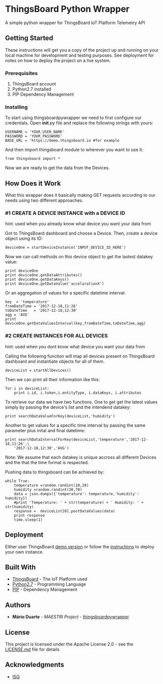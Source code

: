 
# ThingsBoard Python Wrapper

A simple python wrapper for ThingsBoard IoT Platform Telemetry API

## Getting Started

These instructions will get you a copy of the project up and running on your local machine for development and testing purposes. See deployment for notes on how to deploy the project on a live system.

### Prerequisites

1. ThingsBoard account
2. Python2.7 installed
3. PIP Dependency Management 


### Installing

To start using thingsboardpywrapper we need to first configure our credentials. Open __init__.py file and replace the following strings with yours:

```
USERNAME = 'YOUR_USER_NAME' 
PASSWORD = 'YOUR_PASSWORD'
BASE_URL = 'https://demo.thingsboard.io #for example
```

And then import thingsboard module to wherever you want to use it:

```
from thingsboard import *
```

Now we are ready to get the data from the Devices.

## How Does it Work

What this wrapper does it basically making GET requests according to our needs using two different approaches.

### #1 CREATE A DEVICE INSTANCE with a DEVICE ID
 hint: used when you already know what device you want your data from 

Got to ThingsBoard dashboard and choose a Device. Then, create a device object using its ID:

```
deviceOne = startDeviceInstance('INPUT_DEVICE_ID_HERE')
```

Now we can call methods on this device object to get the lastest datakey value:

```
print deviceOne
print deviceOne.getDataAttributes()
print deviceOne.getDataKeys()
print deviceOne.getDataValue('accelarationX')
```

Or an aggregation of values for a specific datetime interval:

```
key  = 'temperature'
fromDateTime = '2017-12-18,11:26'
toDateTime	 = '2017-12-18,12:30'
agg = 'AVG'
print  deviceOne.getDataValuesInterval(key,fromDateTime,toDateTime,agg)
```

### #2 CREATE INSTANCES FOR ALL DEVICES
 hint: used when you dont know what device you want your data from

Calling the following function will map all devices present on ThingsBoard dashboard and instantiate objects for all of them.

```
deviceList = startAllDevices() 
```

Then we can print all their information like this:

```
for i in deviceList:
	print i.id, i.token,i.entityType, i.dataKeys, i.attributes 
```

To retrieve our data we have two functions. One to get get the latest values simply by passing the device's list and the intendend datakey:

```
print searchDataValueForKey(deviceList,'humidity')
```

Another to get values for a specific time interval by passing the same parameter plus inital and final datetime:

```
print searchDataIntervalForKey(deviceList,'temperature','2017-12-18,11:26',\
	'2017-12-18,12:30','AVG')
```

Note: We assume that each datakey is unique accross all different Devices and the that the time format is respected.


Pushing data to thingsboard can be achieved by:

```
while True:
	temperature =random.randint(10,20)
  	humidity =random.randint(30,70)
 	data = json.dumps({'temperature': temperature,'humidity': humidity})
  	#print 'Temperature: ' + str(temperature) + ' Humidity: ' + str(humidity)
 	response =  deviceList[0].postDataValues(data)
 	print response
 	time.sleep(1)
```

## Deployment

Either user ThingsBoard [demo version](https://demo.thingsboard.io) or follow the [instructions](https://thingsboard.io/docs/) to deploy your own instance.

## Built With

* [ThingsBoard](https://thingsboard.io/docs/) - The IoT Platform used
* [Python2.7](https://www.python.org/) - Programming Language
* [PIP](https://pypi.python.org/pypi/pip) - Dependency Management

## Authors

* **Mário Duarte** - *MAESTRI Project* - [thingsboardpywrapper](https://github.com/mariojfduarte/thingsboardpywrapper)

## License

This project is licensed under the Apache License 2.0 - see the [LICENSE.md](LICENSE.md) file for details

## Acknowledgments

* [ISQ](http://www.isq.pt/EN/)
